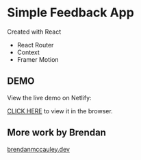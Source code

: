 # Simple Feedback App

Created with React

- React Router
- Context
- Framer Motion

## DEMO

View the live demo on Netlify:

[CLICK HERE](https://distracted-bartik-5f3c8f.netlify.app/) to view it in the browser.

## More work by Brendan

[brendanmccauley.dev](https://brendanmccauley.dev/)
